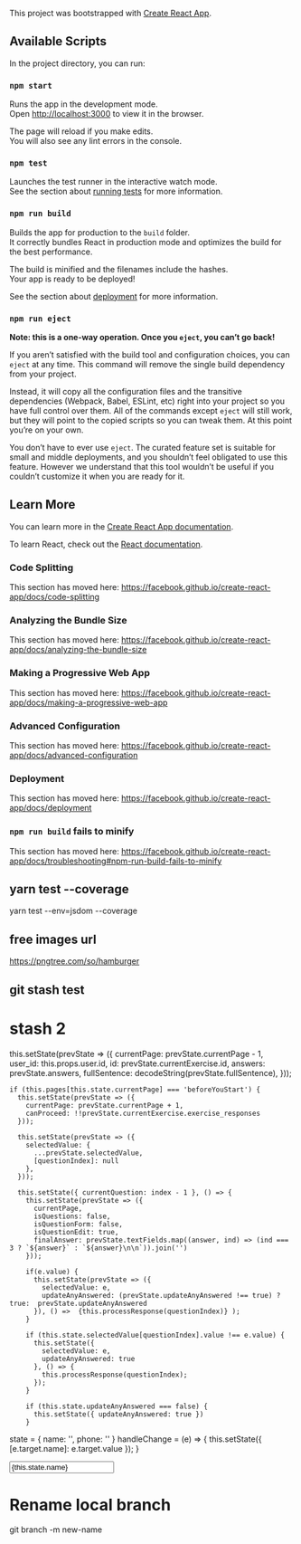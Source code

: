This project was bootstrapped with [Create React App](https://github.com/facebook/create-react-app).

## Available Scripts

In the project directory, you can run:

### `npm start`

Runs the app in the development mode.<br>
Open [http://localhost:3000](http://localhost:3000) to view it in the browser.

The page will reload if you make edits.<br>
You will also see any lint errors in the console.

### `npm test`

Launches the test runner in the interactive watch mode.<br>
See the section about [running tests](https://facebook.github.io/create-react-app/docs/running-tests) for more information.

### `npm run build`

Builds the app for production to the `build` folder.<br>
It correctly bundles React in production mode and optimizes the build for the best performance.

The build is minified and the filenames include the hashes.<br>
Your app is ready to be deployed!

See the section about [deployment](https://facebook.github.io/create-react-app/docs/deployment) for more information.

### `npm run eject`

**Note: this is a one-way operation. Once you `eject`, you can’t go back!**

If you aren’t satisfied with the build tool and configuration choices, you can `eject` at any time. This command will remove the single build dependency from your project.

Instead, it will copy all the configuration files and the transitive dependencies (Webpack, Babel, ESLint, etc) right into your project so you have full control over them. All of the commands except `eject` will still work, but they will point to the copied scripts so you can tweak them. At this point you’re on your own.

You don’t have to ever use `eject`. The curated feature set is suitable for small and middle deployments, and you shouldn’t feel obligated to use this feature. However we understand that this tool wouldn’t be useful if you couldn’t customize it when you are ready for it.

## Learn More

You can learn more in the [Create React App documentation](https://facebook.github.io/create-react-app/docs/getting-started).

To learn React, check out the [React documentation](https://reactjs.org/).

### Code Splitting

This section has moved here: https://facebook.github.io/create-react-app/docs/code-splitting

### Analyzing the Bundle Size

This section has moved here: https://facebook.github.io/create-react-app/docs/analyzing-the-bundle-size

### Making a Progressive Web App

This section has moved here: https://facebook.github.io/create-react-app/docs/making-a-progressive-web-app

### Advanced Configuration

This section has moved here: https://facebook.github.io/create-react-app/docs/advanced-configuration

### Deployment

This section has moved here: https://facebook.github.io/create-react-app/docs/deployment

### `npm run build` fails to minify

This section has moved here: https://facebook.github.io/create-react-app/docs/troubleshooting#npm-run-build-fails-to-minify


## yarn test --coverage
yarn test --env=jsdom --coverage


## free images url
https://pngtree.com/so/hamburger

<!-- import React from "react";
import { mount, shallow } from "enzyme";
import Basic from "./Basic";
import configureMockStore from "redux-mock-store";
import configureStore from "./configureStore";

import { Provider } from "react-redux";

import action from "./Action";
import reducer from "./Reducer";

const setup = () => {
  let mockStore = configureMockStore();

  // 데이터들을 받아올 가짜 스토어 만들기
  // let store = mockStore({
  //   username: "dave"
  // });
  let store = mockStore({});

  store.dispatch(action("dave"));

  let wrapper = shallow(
    <Provider store={store}>
      <Basic />
    </Provider>
  );

  // const wrapper = mount(<Basic />);
  console.log(wrapper.debug());
};

setup();

describe("action testing", () => {
  test("should create an action to add a todo", () => {
    const user = "dave";
    const exceptedAction = {
      type: "SET_USER",
      user
    };
    expect(action(user)).toEqual(exceptedAction);
  });
});

describe("reducer testing", () => {
  let state = reducer(undefined, {});
  test("should return initialState", () => {
    console.log(state);
    expect(state).toHaveProperty("username", "dave");
  });

  test("should state change", () => {
    state = {
      ...state,
      username: "jane"
    };

    state = reducer(state, "SET_USER");
    console.log(state);
    expect(state).toHaveProperty("username", "jane");
  });
});

let mockStore = configureMockStore();

// 데이터들을 받아올 가짜 스토어 만들기
// let store = mockStore({
//   username: "dave"
// });
let store = mockStore({});
// username: "dave"

describe("Store renders properly", () => {
  <!-- let component = null;
  let buttons = null;

  // Real Store
  // let store = configureStore();

  it("renders properly", () => {
    store.dispatch(action("dave"));

    let component = shallow(
      <Provider store={store}>
        <Basic />
      </Provider>
    );

    // console.log(store.getState());
    console.log(store.getActions());

    expect(store.getActions()[0]).toEqual({ type: "SET_USER", user: "dave" });
  });

  describe("describe debug", () => {
    test("fdsjklsfdkjlfds", () => {
      let wrap = shallow(<Basic />);
      console.log(wrap.find("input").debug());
      console.log("sdjflsdjfslj");
    });
  });

  it("dispatches action", () => {
    const mockedEvent = {
      target: {
        value: "world"
      }
    };
    // component.find('input').simulate('change', mockedEvent);
    // expect(store.getState().names.input).toBe('world');
  });

  // it('dispatches INSERT action', () => {
  //   component.find('form').simulate('submit');
  //   expect(store.getState().names.names).toEqual(['world']);
  // });

  //   it("matches snapshot", () => {
  //     expect(component).toMatchSnapshot();
  //   });
}); -->


<!-- mapDispatchToProps Redux Action -->
<!-- // option 1
const mapDispatchToProps = (dispatch) => ({
  action: () => dispatch(action())
})


// option 2
const mapDispatchToProps = (dispatch) => ({
  action: bindActionCreators(action, dispatch)
})


// option 3
const mapDispatchToProps = {
  action: action
} -->


## git stash test
# stash 2


this.setState(prevState => ({
      currentPage: prevState.currentPage - 1,
      user_id: this.props.user.id,
      id: prevState.currentExercise.id,
      answers: prevState.answers,
      fullSentence: decodeString(prevState.fullSentence),
    }));

    if (this.pages[this.state.currentPage] === 'beforeYouStart') {
      this.setState(prevState => ({
        currentPage: prevState.currentPage + 1,
        canProceed: !!prevState.currentExercise.exercise_responses
      }));

      this.setState(prevState => ({
        selectedValue: {
          ...prevState.selectedValue,
          [questionIndex]: null
        },
      }));

      this.setState({ currentQuestion: index - 1 }, () => {
        this.setState(prevState => ({
          currentPage,
          isQuestions: false,
          isQuestionForm: false,
          isQuestionEdit: true,
          finalAnswer: prevState.textFields.map((answer, ind) => (ind === 3 ? `${answer}` : `${answer}\n\n`)).join('')
        }));

        if(e.value) {
          this.setState(prevState => ({
            selectedValue: e,
            updateAnyAnswered: (prevState.updateAnyAnswered !== true) ? true:  prevState.updateAnyAnswered
          }), () =>  {this.processResponse(questionIndex)} );
        }

        if (this.state.selectedValue[questionIndex].value !== e.value) {
          this.setState({
            selectedValue: e,
            updateAnyAnswered: true
          }, () => {
            this.processResponse(questionIndex);
          });
        }

        if (this.state.updateAnyAnswered === false) {
          this.setState({ updateAnyAnswered: true })
        }

  state = {
    name: '',
    phone: ''
  }
  handleChange = (e) => {
    this.setState({
      [e.target.name]: e.target.value
    });
  }

  <input
          placeholder="first name"
          value={this.state.name}
          onChange={this.handleChange}
          name="name" 
          />


# Rename local branch
git branch -m new-name